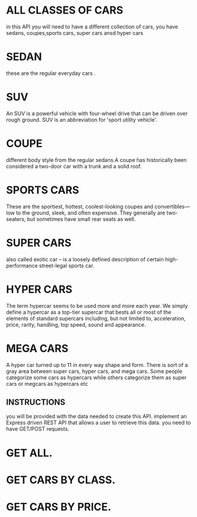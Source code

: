 # ALL CLASSES  OF CARS 
in this API  you will need to have a different collection of cars, you have  sedans, coupes,sports cars, super cars ansd hyper cars 
 
# SEDAN 
these are the regular everyday cars .

# SUV
An SUV is a powerful vehicle with four-wheel drive that can be driven over rough ground. SUV is an abbreviation for 'sport utility vehicle'.

# COUPE
different body style from the regular sedans.A coupe has historically been considered a two-door car with a trunk and a solid roof.

# SPORTS CARS
These are the sportiest, hottest, coolest-looking coupes and convertibles—low to the ground, sleek, and often expensive. They generally are two-seaters, but sometimes have small rear seats as well.

# SUPER CARS 
also called exotic car – is a loosely defined description of certain high-performance street-legal sports car.

# HYPER CARS 
The term hypercar seems to be used more and more each year. We simply define a hypercar as a top-tier supercar that bests all or most of the elements of standard supercars including, but not limited to, acceleration, price, rarity, handling, top speed, sound and appearance.

# MEGA CARS 
A hyper car turned up to 11 in every way shape and form. There is sort of a gray area between super cars, hyper cars, and mega cars. Some people categorize some cars as hypercars while others categorize them as super cars or megcars as hypercars etc


## INSTRUCTIONS 
you will be provided with the data needed to create this API.
implement an Express driven REST API that allows a user to retrieve this data.
you need to have GET/POST requests.

#  GET ALL.
#  GET CARS BY CLASS.
#  GET CARS BY PRICE.
